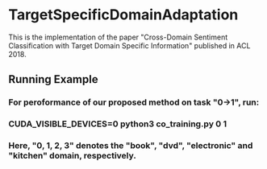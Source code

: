 # TargetSpecificDomainAdaptation
This is the implementation of the paper "Cross-Domain Sentiment Classification with Target Domain Specific Information" published in ACL 2018.

## Running Example
### For peroformance of our proposed method on task "0->1", run:
### CUDA_VISIBLE_DEVICES=0 python3 co_training.py 0 1
### Here, "0, 1, 2, 3" denotes the "book", "dvd", "electronic" and "kitchen" domain, respectively.

